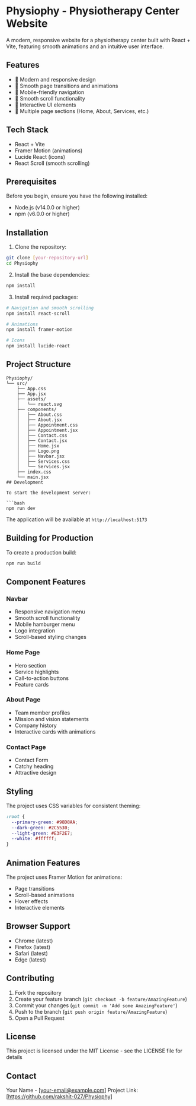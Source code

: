 # Physiophy - Physiotherapy Center Website

A modern, responsive website for a physiotherapy center built with React + Vite, featuring smooth animations and an intuitive user interface.

## Features

- 🏥 Modern and responsive design
- 🌊 Smooth page transitions and animations
- 📱 Mobile-friendly navigation
- 🔄 Smooth scroll functionality
- 🎨 Interactive UI elements
- 📑 Multiple page sections (Home, About, Services, etc.)

## Tech Stack

- React + Vite
- Framer Motion (animations)
- Lucide React (icons)
- React Scroll (smooth scrolling)

## Prerequisites

Before you begin, ensure you have the following installed:
- Node.js (v14.0.0 or higher)
- npm (v6.0.0 or higher)

## Installation

1. Clone the repository:
```bash
git clone [your-repository-url]
cd Physiophy
```

2. Install the base dependencies:
```bash
npm install
```

3. Install required packages:
```bash
# Navigation and smooth scrolling
npm install react-scroll

# Animations
npm install framer-motion

# Icons
npm install lucide-react
```

## Project Structure

```
Physiophy/
└── src/
    ├── App.css
    ├── App.jsx
    ├── assets/
    │   └── react.svg
    ├── components/
    │   ├── About.css
    │   ├── About.jsx
    │   ├── Appointment.css
    │   ├── Appointment.jsx
    │   ├── Contact.css
    │   ├── Contact.jsx
    │   ├── Home.jsx
    │   ├── Logo.png
    │   ├── Navbar.jsx
    │   ├── Services.css
    │   └── Services.jsx
    ├── index.css
    └── main.jsx
## Development

To start the development server:

```bash
npm run dev
```

The application will be available at `http://localhost:5173`

## Building for Production

To create a production build:

```bash
npm run build
```

## Component Features

### Navbar
- Responsive navigation menu
- Smooth scroll functionality
- Mobile hamburger menu
- Logo integration
- Scroll-based styling changes

### Home Page
- Hero section
- Service highlights
- Call-to-action buttons
- Feature cards

### About Page
- Team member profiles
- Mission and vision statements
- Company history
- Interactive cards with animations

### Contact Page
- Contact Form
- Catchy heading
- Attractive design

## Styling

The project uses CSS variables for consistent theming:

```css
:root {
  --primary-green: #98D8AA;
  --dark-green: #2C5530;
  --light-green: #E3F2E7;
  --white: #ffffff;
}
```

## Animation Features

The project uses Framer Motion for animations:
- Page transitions
- Scroll-based animations
- Hover effects
- Interactive elements

## Browser Support

- Chrome (latest)
- Firefox (latest)
- Safari (latest)
- Edge (latest)

## Contributing

1. Fork the repository
2. Create your feature branch (`git checkout -b feature/AmazingFeature`)
3. Commit your changes (`git commit -m 'Add some AmazingFeature'`)
4. Push to the branch (`git push origin feature/AmazingFeature`)
5. Open a Pull Request

## License

This project is licensed under the MIT License - see the LICENSE file for details

## Contact

Your Name - [your-email@example.com]
Project Link: [https://github.com/rakshit-027/Physiophy]